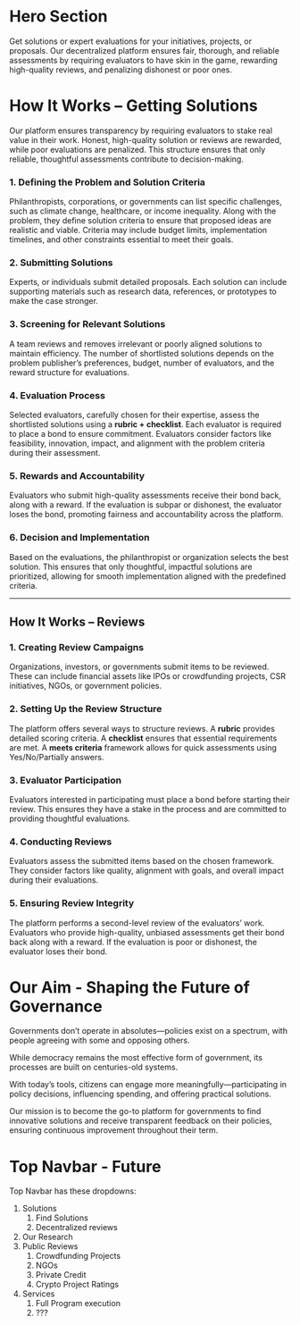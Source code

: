 

# Hero Section
Get solutions or expert evaluations for your initiatives, projects, or proposals. Our decentralized platform ensures 
fair, thorough, and reliable assessments by requiring evaluators to have skin in the game, rewarding high-quality 
reviews, and penalizing dishonest or poor ones.

# How It Works – Getting Solutions
Our platform ensures transparency by requiring evaluators to stake real value in their work. Honest, high-quality 
solution or reviews are rewarded, while poor evaluations are penalized. This structure ensures that only reliable, thoughtful 
assessments contribute to decision-making.


### 1. Defining the Problem and Solution Criteria
Philanthropists, corporations, or governments can list specific challenges, such as climate change, healthcare, or 
income inequality. Along with the problem, they define solution criteria to ensure that proposed ideas are realistic 
and viable. Criteria may include budget limits, implementation timelines, and other constraints essential to meet their goals.

### 2. Submitting Solutions
Experts, or individuals submit detailed proposals. Each solution can include supporting materials such as 
research data, references, or prototypes to make the case stronger.

### 3. Screening for Relevant Solutions
A team reviews and removes irrelevant or poorly aligned solutions to maintain efficiency. The number 
of shortlisted solutions depends on the problem publisher’s preferences, budget, number of evaluators, and the reward 
structure for evaluations.

### 4. Evaluation Process
Selected evaluators, carefully chosen for their expertise, assess the shortlisted solutions using a **rubric + checklist**. 
Each evaluator is required to place a bond to ensure commitment. Evaluators consider factors like feasibility, 
innovation, impact, and alignment with the problem criteria during their assessment.

### 5. Rewards and Accountability
Evaluators who submit high-quality assessments receive their bond back, along with a reward. If the evaluation is 
subpar or dishonest, the evaluator loses the bond, promoting fairness and accountability across the platform.

### 6. Decision and Implementation
Based on the evaluations, the philanthropist or organization selects the best solution. This ensures that only thoughtful, 
impactful solutions are prioritized, allowing for smooth implementation aligned with the predefined criteria.

---

## How It Works – Reviews

### 1. Creating Review Campaigns
Organizations, investors, or governments submit items to be reviewed. These can include financial assets like IPOs or 
crowdfunding projects, CSR initiatives, NGOs, or government policies.

### 2. Setting Up the Review Structure
The platform offers several ways to structure reviews. A **rubric** provides detailed scoring criteria. A **checklist** 
ensures that essential requirements are met. A **meets criteria** framework allows for quick assessments using 
Yes/No/Partially answers.

### 3. Evaluator Participation
Evaluators interested in participating must place a bond before starting their review. This ensures they have a stake 
in the process and are committed to providing thoughtful evaluations.

### 4. Conducting Reviews
Evaluators assess the submitted items based on the chosen framework. They consider factors like quality, alignment with 
goals, and overall impact during their evaluations.

### 5. Ensuring Review Integrity
The platform performs a second-level review of the evaluators’ work. Evaluators who provide high-quality, unbiased 
assessments get their bond back along with a reward. If the evaluation is poor or dishonest, the evaluator loses their bond.


# Our Aim - Shaping the Future of Governance

Governments don’t operate in absolutes—policies exist on a spectrum, with people agreeing with some and opposing others.

While democracy remains the most effective form of government, its processes are built on centuries-old systems.

With today’s tools, citizens can engage more meaningfully—participating in policy decisions, influencing spending, and 
offering practical solutions. 

Our mission is to become the go-to platform for governments to find innovative solutions and receive transparent feedback 
on their policies, ensuring continuous improvement throughout their term.


# Top Navbar - Future

Top Navbar has these dropdowns:
1. Solutions
   1. Find Solutions
   2. Decentralized reviews
2. Our Research
3. Public Reviews
   1. Crowdfunding Projects
   2. NGOs
   3. Private Credit
   4. Crypto Project Ratings
4. Services
   1. Full Program execution
   2. ???


